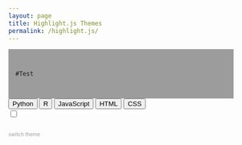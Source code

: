 ```yaml
---
layout: page
title: Highlight.js Themes
permalink: /highlight.js/
---
```


 
<html>
<head>
<style>

.btn {
  border-radius: 3px;
  background:transparent;
   border: solid 1px #9c9c9c;
   color: #9c9c9c;
   display: inline-block;
   font-family: "Raleway", Helvetica, sans-serif;
   font-size: .7em !important;
   font-weight: 800;
   height: 1.5em;
   letter-spacing: 0em;
   line-height: 1.5em;
   margin: auto;
   padding: 0 .6em;
   -moz-transition: background-color 0.2s ease, border 0.2s ease, color 0.2s ease;
   -webkit-transition: background-color 0.2s ease, border 0.2s ease, color 0.2s ease;
   -ms-transition: background-color 0.2s ease, border 0.2s ease, color 0.2s ease;
   transition: background-color 0.2s ease, border 0.2s ease, color 0.2s ease;
   text-align: center;
   text-transform: capitalize;
   width: fit-content;
   background-color:transparent;
}

.btn:hover {
background: -webkit-linear-gradient(45deg, #FA8BFF 0%, #2BD2FF 52%, #2BFF88 90%);
  -webkit-background-clip: text;
  -webkit-text-fill-color: transparent;
    border: solid 1px;
}

.theme-switch-wrapper {
  display: inline-block;
  padding-top: 0px;
  padding-left:25em;
  align-items: center;

  em {
    margin-left: 10px;
    font-size: 10px;
  }
}
.theme-switch {
  display: inline-block;
  height: 34px;
  position: relative;
  width: 60px;
}

.theme-switch input {
  display:none;
}

.slider {
  background-color: #ccc;
  bottom: 0;
  cursor: pointer;
  left: 0;
  position: absolute;
  right: 0;
  top: 0;
  transition: .4s;
}

.slider:before {
  background-color: #fff;
  bottom: 4px;
  content: "";
  height: 26px;
  left: 4px;
  position: absolute;
  transition: .4s;
  width: 26px;
}

input:checked + .slider {
  background: -webkit-linear-gradient(45deg, #FA8BFF 0%, #2BD2FF 52%, #2BFF88 90%);
}

input:checked + .slider:before {
  transform: translateX(26px);
}

.slider.round {
  border-radius: 34px;
}

.slider.round:before {
  border-radius: 50%;
}
.myDiv {
  padding: 1em;
  background: #9c9c9c;
  width: 30em;
  border: 1 px solid #3D3D3E;
  
}


</style>
</head>

<body>

<div class="myDiv">

<link rel="stylesheet"
      href="https://cdnjs.cloudflare.com/ajax/libs/highlight.js/10.2.0/styles/gradient-light.min.css" id="js_css">


<script src="https://cdnjs.cloudflare.com/ajax/libs/highlight.js/10.2.0/highlight.min.js"></script>
<script>hljs.initHighlightingOnLoad();</script>


  <pre><code>
#Test 
  </code></pre>
</div>

<div>
  <button class="btn">Python<i class="fab fa-python"></i></button>
  <button class="btn">R<i class="fab fa-r-project"></i></button>
  <button class="btn">JavaScript<i class="fab fa-js-square"></i></button>
  <button class="btn">HTML<i class="fas fa-code"></i></button>
  <button class="btn">CSS<i class="far fa-file-code"></i></button>
</div>

<div class="theme-switch-wrapper">
    <label class="theme-switch" for="checkbox">
        <input type="checkbox" id="checkbox" />
        <div class="slider round"></div>
  </label>
  <p style='font-size:10px; color:#9c9c9c'>switch theme</p>
  <script>
const toggleSwitch = document.querySelector('.theme-switch input[type="checkbox"]');

function switchTheme(e) {
    if (e.target.checked) {
        document.getElementById("js_css").setAttribute("href", "https://cdnjs.cloudflare.com/ajax/libs/highlight.js/10.2.0/styles/gradient-dark.min.css");
    }
    else {
        document.getElementById("js_css").setAttribute("href", "https://cdnjs.cloudflare.com/ajax/libs/highlight.js/10.2.0/styles/gradient-light.min.css");
    }    
}

toggleSwitch.addEventListener('change', switchTheme, false);
</script>

</div>
</body>
</html>
